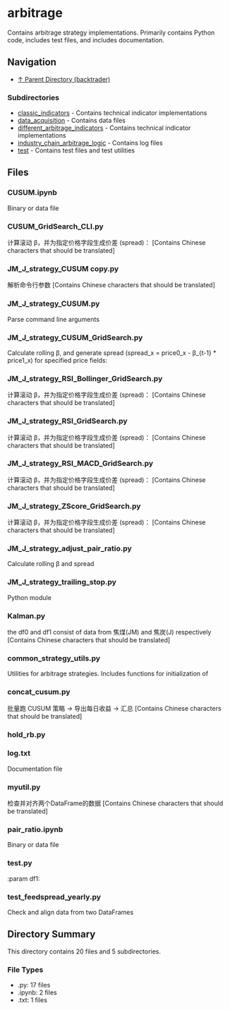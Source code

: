# arbitrage

Contains arbitrage strategy implementations. Primarily contains Python code, includes test files, and includes documentation.

## Navigation

* [↑ Parent Directory (backtrader)](../README.md)

### Subdirectories

* [classic_indicators](classic_indicators/README.md) - Contains technical indicator implementations
* [data_acquisition](data_acquisition/README.md) - Contains data files
* [different_arbitrage_indicators](different_arbitrage_indicators/README.md) - Contains technical indicator implementations
* [industry_chain_arbitrage_logic](industry_chain_arbitrage_logic/README.md) - Contains log files
* [test](test/README.md) - Contains test files and test utilities

## Files

### CUSUM.ipynb

Binary or data file

### CUSUM_GridSearch_CLI.py

计算滚动 β，并为指定价格字段生成价差 (spread)： [Contains Chinese characters that should be translated]

### JM_J_strategy_CUSUM copy.py

解析命令行参数 [Contains Chinese characters that should be translated]

### JM_J_strategy_CUSUM.py

Parse command line arguments

### JM_J_strategy_CUSUM_GridSearch.py

Calculate rolling β, and generate spread (spread_x = price0_x - β_{t-1} * price1_x) for specified price fields:

### JM_J_strategy_RSI_Bollinger_GridSearch.py

计算滚动 β，并为指定价格字段生成价差 (spread)： [Contains Chinese characters that should be translated]

### JM_J_strategy_RSI_GridSearch.py

计算滚动 β，并为指定价格字段生成价差 (spread)： [Contains Chinese characters that should be translated]

### JM_J_strategy_RSI_MACD_GridSearch.py

计算滚动 β，并为指定价格字段生成价差 (spread)： [Contains Chinese characters that should be translated]

### JM_J_strategy_ZScore_GridSearch.py

计算滚动 β，并为指定价格字段生成价差 (spread)： [Contains Chinese characters that should be translated]

### JM_J_strategy_adjust_pair_ratio.py

Calculate rolling β and spread

### JM_J_strategy_trailing_stop.py

Python module

### Kalman.py

the df0 and df1 consist of data from 焦煤(JM) and 焦炭(J) respectively [Contains Chinese characters that should be translated]

### common_strategy_utils.py

Utilities for arbitrage strategies. Includes functions for initialization of

### concat_cusum.py

批量跑 CUSUM 策略 → 导出每日收益 → 汇总 [Contains Chinese characters that should be translated]

### hold_rb.py



### log.txt

Documentation file

### myutil.py

检查并对齐两个DataFrame的数据 [Contains Chinese characters that should be translated]

### pair_ratio.ipynb

Binary or data file

### test.py

:param df1:

### test_feedspread_yearly.py

Check and align data from two DataFrames


## Directory Summary

This directory contains 20 files and 5 subdirectories.

### File Types

* .py: 17 files
* .ipynb: 2 files
* .txt: 1 files
